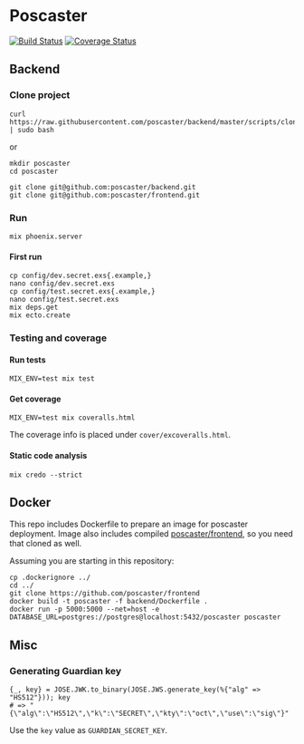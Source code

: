 # Poscaster

[![Build Status](https://travis-ci.org/poscaster/backend.svg?branch=master)](https://travis-ci.org/poscaster/backend)
[![Coverage Status](https://coveralls.io/repos/github/poscaster/backend/badge.svg)](https://coveralls.io/github/poscaster/backend)


## Backend

### Clone project

    curl https://raw.githubusercontent.com/poscaster/backend/master/scripts/clone.sh | sudo bash

or

    mkdir poscaster
    cd poscaster

    git clone git@github.com:poscaster/backend.git
    git clone git@github.com:poscaster/frontend.git

### Run

    mix phoenix.server

#### First run

    cp config/dev.secret.exs{.example,}
    nano config/dev.secret.exs
    cp config/test.secret.exs{.example,}
    nano config/test.secret.exs
    mix deps.get
    mix ecto.create

### Testing and coverage

#### Run tests

    MIX_ENV=test mix test

#### Get coverage

    MIX_ENV=test mix coveralls.html

The coverage info is placed under `cover/excoveralls.html`.

#### Static code analysis

    mix credo --strict

## Docker

This repo includes Dockerfile to prepare an image for poscaster
deployment. Image also includes compiled
[poscaster/frontend](https://github.com/poscaster/frontend), so
you need that cloned as well.

Assuming you are starting in this repository:

    cp .dockerignore ../
    cd ../
    git clone https://github.com/poscaster/frontend
    docker build -t poscaster -f backend/Dockerfile .
    docker run -p 5000:5000 --net=host -e DATABASE_URL=postgres://postgres@localhost:5432/poscaster poscaster

## Misc

### Generating Guardian key

    {_, key} = JOSE.JWK.to_binary(JOSE.JWS.generate_key(%{"alg" => "HS512"})); key
    # => "{\"alg\":\"HS512\",\"k\":\"SECRET\",\"kty\":\"oct\",\"use\":\"sig\"}"

Use the `key` value as `GUARDIAN_SECRET_KEY`.
